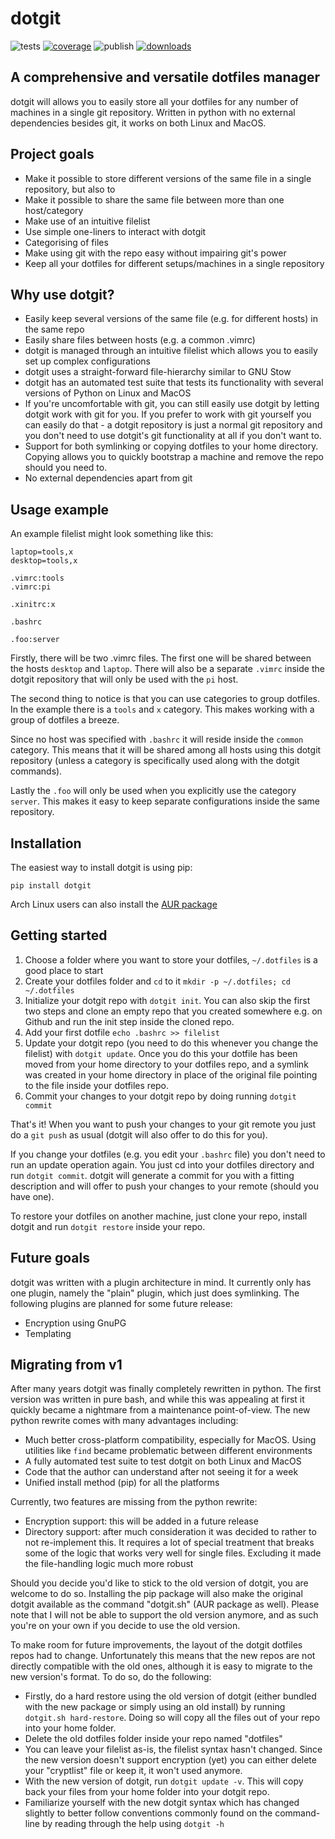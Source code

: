 # dotgit

![tests](https://github.com/kobus-v-schoor/dotgit/workflows/tests/badge.svg)
[![coverage](https://coveralls.io/repos/github/kobus-v-schoor/dotgit/badge.svg?branch=python)](https://coveralls.io/github/kobus-v-schoor/dotgit?branch=python)
![publish](https://github.com/kobus-v-schoor/dotgit/workflows/publish/badge.svg)
[![downloads](https://img.shields.io/pypi/dm/dotgit)](https://pypi.org/project/dotgit/)

## A comprehensive and versatile dotfiles manager

dotgit will allows you to easily store all your dotfiles for any number of
machines in a single git repository. Written in python with no external
dependencies besides git, it works on both Linux and MacOS.

## Project goals

* Make it possible to store different versions of the same file in a single
  repository, but also to
* Make it possible to share the same file between more than one host/category
* Make use of an intuitive filelist
* Use simple one-liners to interact with dotgit
* Categorising of files
* Make using git with the repo easy without impairing git's power
* Keep all your dotfiles for different setups/machines in a single repository

## Why use dotgit?

* Easily keep several versions of the same file (e.g. for different hosts) in
  the same repo
* Easily share files between hosts (e.g. a common .vimrc)
* dotgit is managed through an intuitive filelist which allows you to easily
  set up complex configurations
* dotgit uses a straight-forward file-hierarchy similar to GNU Stow
* dotgit has an automated test suite that tests its functionality with several
  versions of Python on Linux and MacOS
* If you're uncomfortable with git, you can still easily use dotgit by letting
  dotgit work with git for you. If you prefer to work with git yourself you can
  easily do that - a dotgit repository is just a normal git repository and you
  don't need to use dotgit's git functionality at all if you don't want to.
* Support for both symlinking or copying dotfiles to your home directory.
  Copying allows you to quickly bootstrap a machine and remove the repo should
  you need to.
* No external dependencies apart from git

## Usage example

An example filelist might look something like this:


```
laptop=tools,x
desktop=tools,x

.vimrc:tools
.vimrc:pi

.xinitrc:x

.bashrc

.foo:server
```

Firstly, there will be two .vimrc files. The first one will be shared between
the hosts `desktop` and `laptop`. There will also be a separate `.vimrc` inside
the dotgit repository that will only be used with the `pi` host.

The second thing to notice is that you can use categories to group dotfiles. In
the example there is a `tools` and `x` category. This makes working with a
group of dotfiles a breeze.

Since no host was specified with `.bashrc` it will reside inside the `common`
category. This means that it will be shared among all hosts using this dotgit
repository (unless a category is specifically used along with the dotgit
commands).

Lastly the `.foo` will only be used when you explicitly use the category
`server`. This makes it easy to keep separate configurations inside the same
repository.

## Installation

The easiest way to install dotgit is using pip:

```
pip install dotgit
```

Arch Linux users can also install the [AUR
package](https://aur.archlinux.org/packages/dotgit)

## Getting started

1. Choose a folder where you want to store your dotfiles, `~/.dotfiles` is a
   good place to start
2. Create your dotfiles folder and `cd` to it `mkdir -p ~/.dotfiles; cd
   ~/.dotfiles`
3. Initialize your dotgit repo with `dotgit init`. You can also skip the first
   two steps and clone an empty repo that you created somewhere e.g. on Github
   and run the init step inside the cloned repo.
4. Add your first dotfile `echo .bashrc >> filelist`
5. Update your dotgit repo (you need to do this whenever you change the
   filelist) with `dotgit update`. Once you do this your dotfile has been moved
   from your home directory to your dotfiles repo, and a symlink was created in
   your home directory in place of the original file pointing to the file
   inside your dotfiles repo.
6. Commit your changes to your dotgit repo by doing running `dotgit commit`

That's it! When you want to push your changes to your git remote you just do a
`git push` as usual (dotgit will also offer to do this for you).

If you change your dotfiles (e.g. you edit your `.bashrc` file) you don't need
to run an update operation again. You just cd into your dotfiles directory and
run `dotgit commit`. dotgit will generate a commit for you with a fitting
description and will offer to push your changes to your remote (should you have
one).

To restore your dotfiles on another machine, just clone your repo, install
dotgit and run `dotgit restore` inside your repo.

## Future goals

dotgit was written with a plugin architecture in mind. It currently only has
one plugin, namely the "plain" plugin, which just does symlinking. The
following plugins are planned for some future release:

* Encryption using GnuPG
* Templating

## Migrating from v1

After many years dotgit was finally completely rewritten in python. The first
version was written in pure bash, and while this was appealing at first it
quickly became a nightmare from a maintenance point-of-view. The new python
rewrite comes with many advantages including:

* Much better cross-platform compatibility, especially for MacOS. Using
  utilities like `find` became problematic between different environments
* A fully automated test suite to test dotgit on both Linux and MacOS
* Code that the author can understand after not seeing it for a week
* Unified install method (pip) for all the platforms

Currently, two features are missing from the python rewrite:

* Encryption support: this will be added in a future release
* Directory support: after much consideration it was decided to rather to not
  re-implement this. It requires a lot of special treatment that breaks some of
  the logic that works very well for single files. Excluding it made the
  file-handling logic much more robust

Should you decide you'd like to stick to the old version of dotgit, you are
welcome to do so. Installing the pip package will also make the original dotgit
available as the command "dotgit.sh" (AUR package as well). Please note that I
will not be able to support the old version anymore, and as such you're on your
own if you decide to use the old version.

To make room for future improvements, the layout of the dotgit dotfiles repos
had to change. Unfortunately this means that the new repos are not directly
compatible with the old ones, although it is easy to migrate to the new
version's format. To do so, do the following:

- Firstly, do a hard restore using the old version of dotgit (either bundled
  with the new package or simply using an old install) by running
  `dotgit.sh hard-restore`. Doing so will copy all the files out of your repo
  into your home folder.
- Delete the old dotfiles folder inside your repo named "dotfiles"
- You can leave your filelist as-is, the filelist syntax hasn't changed. Since
  the new version doesn't support encryption (yet) you can either delete your
  "cryptlist" file or keep it, it won't used anymore.
- With the new version of dotgit, run `dotgit update -v`. This will copy back
  your files from your home folder into your dotgit repo.
- Familiarize yourself with the new dotgit syntax which has changed slightly to
  better follow conventions commonly found on the command-line by reading
  through the help using `dotgit -h`
